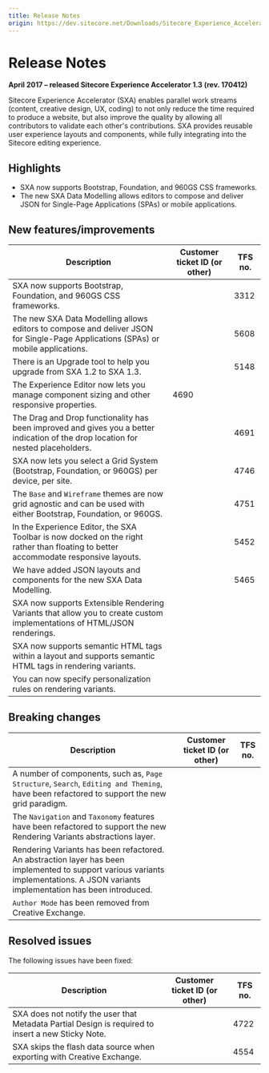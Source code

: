 ```yaml
---
title: Release Notes
origin: https://dev.sitecore.net/Downloads/Sitecore_Experience_Accelerator/13/Sitecore_Experience_Accelerator_13_Initial_Release/Release_Notes
---
```


# Release Notes

**April 2017 – released Sitecore Experience Accelerator 1.3 (rev. 170412)**

Sitecore Experience Accelerator (SXA) enables parallel work streams (content, creative design, UX, coding) to not only reduce the time required to produce a website, but also improve the quality by allowing all contributors to validate each other's contributions. SXA provides reusable user experience layouts and components, while fully integrating into the Sitecore editing experience.

## Highlights

-   SXA now supports Bootstrap, Foundation, and 960GS CSS frameworks.
-   The new SXA Data Modelling allows editors to compose and deliver JSON for Single-Page Applications (SPAs) or mobile applications.

## New features/improvements

 | Description | Customer ticket ID (or other) | TFS no. |
 | --- | --- | --- |
 | SXA now supports Bootstrap, Foundation, and 960GS CSS frameworks. |  | 3312 |
 | The new SXA Data Modelling allows editors to compose and deliver JSON for Single-Page Applications (SPAs) or mobile applications. |  | 5608 |
 | There is an Upgrade tool to help you upgrade from SXA 1.2 to SXA 1.3. |  | 5148 |
 | The Experience Editor now lets you manage component sizing and other responsive properties. | 4690 |  |
 | The Drag and Drop functionality has been improved and gives you a better indication of the drop location for nested placeholders. |  | 4691 |
 | SXA now lets you select a Grid System (Bootstrap, Foundation, or 960GS) per device, per site. |  | 4746 |
 | The `Base` and `Wireframe` themes are now grid agnostic and can be used with either Bootstrap, Foundation, or 960GS. |  | 4751 |
 | In the Experience Editor, the SXA Toolbar is now docked on the right rather than floating to better accommodate responsive layouts. |  | 5452 |
 | We have added JSON layouts and components for the new SXA Data Modelling. |  | 5465 |
 | SXA now supports Extensible Rendering Variants that allow you to create custom implementations of HTML/JSON renderings. |  |  |
 | SXA now supports semantic HTML tags within a layout and supports semantic HTML tags in rendering variants. |  |  |
 | You can now specify personalization rules on rendering variants. |  |  |

## Breaking changes

 | Description | Customer ticket ID (or other) | TFS no. |
 | --- | --- | --- |
 | A number of components, such as, `Page Structure`, `Search`, `Editing and Theming`, have been refactored to support the new grid paradigm. |  |  |
 | The `Navigation` and `Taxonomy` features have been refactored to support the new Rendering Variants abstractions layer. |  |  |
 | Rendering Variants has been refactored. An abstraction layer has been implemented to support various variants implementations. A JSON variants implementation has been introduced. |  |  |
 | `Author Mode` has been removed from Creative Exchange. |  |  |

## Resolved issues

The following issues have been fixed:

 | Description | Customer ticket ID (or other) | TFS no. |
 | --- | --- | --- |
 | SXA does not notify the user that Metadata Partial Design is required to insert a new Sticky Note. |  | 4722 |
 | SXA skips the flash data source when exporting with Creative Exchange. |  | 4554 |